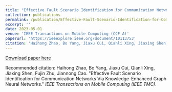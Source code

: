 ```yaml
---
title: "Effective Fault Scenario Identification for Communication Networks Via Knowledge-Enhanced Graph Neural Networks"
collection: publications
permalink: /publication/Effective-Fault-Scenario-Identification-for-Communication-Networks-Via-Knowledge-Enhanced-Graph-Neural-Networks
excerpt: ''
date: 2023-05-01
venue: 'IEEE Transactions on Mobile Computing (CCF A)'
paperurl: 'https://ieeexplore.ieee.org/document/10113753'
citation: 'Haihong Zhao, Bo Yang, Jiaxu Cui, Qianli Xing, Jiaxing Shen, Fujin Zhu, Jiannong Cao. (2023). &quot;Effective Fault Scenario Identification for Communication Networks Via Knowledge-Enhanced Graph Neural Networks.&quot; <i>IEEE Transactions on Mobile Computing (IEEE TMC)</i>.'
---
```


[Download paper here](https://ieeexplore.ieee.org/stamp/stamp.jsp?tp=&arnumber=9838788)

Recommended citation: Haihong Zhao, Bo Yang, Jiaxu Cui, Qianli Xing, Jiaxing Shen, Fujin Zhu, Jiannong Cao. "Effective Fault Scenario Identification for Communication Networks Via Knowledge-Enhanced Graph Neural Networks." <i>IEEE Transactions on Mobile Computing (IEEE TMC)</i>.